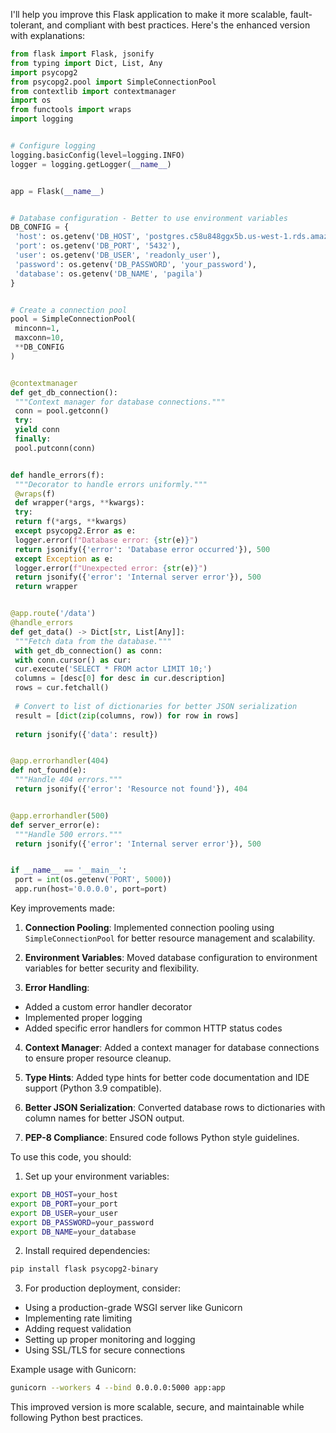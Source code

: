 I'll help you improve this Flask application to make it more scalable, fault-tolerant, and compliant with best practices. Here's the enhanced version with explanations:
 

 ```python
 from flask import Flask, jsonify
 from typing import Dict, List, Any
 import psycopg2
 from psycopg2.pool import SimpleConnectionPool
 from contextlib import contextmanager
 import os
 from functools import wraps
 import logging
 

 # Configure logging
 logging.basicConfig(level=logging.INFO)
 logger = logging.getLogger(__name__)
 

 app = Flask(__name__)
 

 # Database configuration - Better to use environment variables
 DB_CONFIG = {
  'host': os.getenv('DB_HOST', 'postgres.c58u848ggx5b.us-west-1.rds.amazonaws.com'),
  'port': os.getenv('DB_PORT', '5432'),
  'user': os.getenv('DB_USER', 'readonly_user'),
  'password': os.getenv('DB_PASSWORD', 'your_password'),
  'database': os.getenv('DB_NAME', 'pagila')
 }
 

 # Create a connection pool
 pool = SimpleConnectionPool(
  minconn=1,
  maxconn=10,
  **DB_CONFIG
 )
 

 @contextmanager
 def get_db_connection():
  """Context manager for database connections."""
  conn = pool.getconn()
  try:
  yield conn
  finally:
  pool.putconn(conn)
 

 def handle_errors(f):
  """Decorator to handle errors uniformly."""
  @wraps(f)
  def wrapper(*args, **kwargs):
  try:
  return f(*args, **kwargs)
  except psycopg2.Error as e:
  logger.error(f"Database error: {str(e)}")
  return jsonify({'error': 'Database error occurred'}), 500
  except Exception as e:
  logger.error(f"Unexpected error: {str(e)}")
  return jsonify({'error': 'Internal server error'}), 500
  return wrapper
 

 @app.route('/data')
 @handle_errors
 def get_data() -> Dict[str, List[Any]]:
  """Fetch data from the database."""
  with get_db_connection() as conn:
  with conn.cursor() as cur:
  cur.execute('SELECT * FROM actor LIMIT 10;')
  columns = [desc[0] for desc in cur.description]
  rows = cur.fetchall()
  
  # Convert to list of dictionaries for better JSON serialization
  result = [dict(zip(columns, row)) for row in rows]
  
  return jsonify({'data': result})
 

 @app.errorhandler(404)
 def not_found(e):
  """Handle 404 errors."""
  return jsonify({'error': 'Resource not found'}), 404
 

 @app.errorhandler(500)
 def server_error(e):
  """Handle 500 errors."""
  return jsonify({'error': 'Internal server error'}), 500
 

 if __name__ == '__main__':
  port = int(os.getenv('PORT', 5000))
  app.run(host='0.0.0.0', port=port)
 ```
 

 Key improvements made:
 

 1. **Connection Pooling**: Implemented connection pooling using `SimpleConnectionPool` for better resource management and scalability.
 

 2. **Environment Variables**: Moved database configuration to environment variables for better security and flexibility.
 

 3. **Error Handling**:
  - Added a custom error handler decorator
  - Implemented proper logging
  - Added specific error handlers for common HTTP status codes
 

 4. **Context Manager**: Added a context manager for database connections to ensure proper resource cleanup.
 

 5. **Type Hints**: Added type hints for better code documentation and IDE support (Python 3.9 compatible).
 

 6. **Better JSON Serialization**: Converted database rows to dictionaries with column names for better JSON output.
 

 7. **PEP-8 Compliance**: Ensured code follows Python style guidelines.
 

 To use this code, you should:
 

 1. Set up your environment variables:
 ```bash
 export DB_HOST=your_host
 export DB_PORT=your_port
 export DB_USER=your_user
 export DB_PASSWORD=your_password
 export DB_NAME=your_database
 ```
 

 2. Install required dependencies:
 ```bash
 pip install flask psycopg2-binary
 ```
 

 3. For production deployment, consider:
  - Using a production-grade WSGI server like Gunicorn
  - Implementing rate limiting
  - Adding request validation
  - Setting up proper monitoring and logging
  - Using SSL/TLS for secure connections
 

 Example usage with Gunicorn:
 ```bash
 gunicorn --workers 4 --bind 0.0.0.0:5000 app:app
 ```
 

 This improved version is more scalable, secure, and maintainable while following Python best practices.